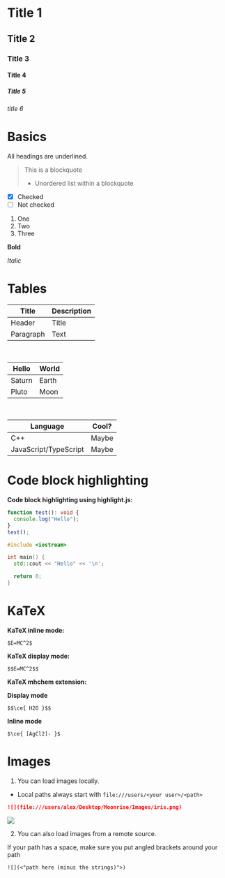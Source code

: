 # Title 1

## Title 2
 
### Title 3

#### Title 4 

##### Title 5 

###### title 6

# Basics 

All headings are underlined.

> This is a blockquote
> - Unordered list within a blockquote

- [x] Checked
- [ ] Not checked

1. One
2. Two
3. Three

**Bold**

*Italic*

# Tables 

| Title       | Description |
| ----------- | ----------- |
| Header      | Title       |
| Paragraph   | Text        |

<br>

| Hello          | World               |
|----------------|---------------------|
| Saturn         | Earth               |
| Pluto          | Moon                |

<br>

| Language              | Cool?     |            
|-----------------------|-----------|
| C++                   | Maybe     |
| JavaScript/TypeScript | Maybe     |

# Code block highlighting

**Code block highlighting using highlight.js:**

```ts
function test(): void {
  console.log("Hello");
}
test();
```

```cpp 
#include <iostream>

int main() {
  std::cout << "Hello" << '\n';

  return 0;
}
```

# KaTeX 

**KaTeX inline mode:**

```
$E=MC^2$
```

**KaTeX display mode:**

```
$$E=MC^2$$
```

**KaTeX mhchem extension:**

**Display mode**

```
$$\ce{ H2O }$$
```

**Inline mode**

```
$\ce{ [AgCl2]- }$
```

# Images 

1) You can load images locally.

- Local paths always start with `file:///users/<your user>/<path>`

```markdown
![](file:///users/alex/Desktop/Moonrise/Images/iris.png)
```
![](<file:///users/alex/Desktop/Git Repos/Moonrise/demo-files/Images/iris.png>)

2) You can also load images from a remote source.

If your path has a space, make sure you put angled brackets around your path

```markdown
![](<"path here (minus the strings)">)
```